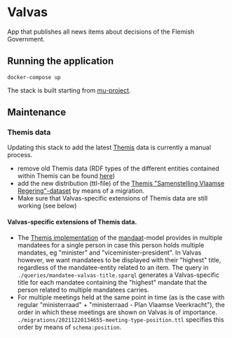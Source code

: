 # Valvas

App that publishes all news items about decisions of the Flemish Government.

## Running the application

```
docker-compose up
```

The stack is built starting from [mu-project](https://github.com/mu-semtech/mu-project).

## Maintenance

### Themis data

Updating this stack to add the latest [Themis](https://themis.vlaanderen.be) data is currently a manual process.
- remove old Themis data (RDF types of the different entities contained within Themis can be found [here](https://github.com/kanselarij-vlaanderen/app-themis/blob/c674a86e24bc6647e61c2d760a8cff38a8059ca0/scripts/get_minister_dataset.sparql))
- add the new distribution (ttl-file) of the [Themis "Samenstelling Vlaamse Regering"-dataset](https://themis.vlaanderen.be/id/dataset/96be5ff2-3571-475f-96ac-fdbf8d364a94) by means of a migration.
- Make sure that Valvas-specific extensions of Themis data are still working (see below)

#### Valvas-specific extensions of Themis data.
- The [Themis implementation](https://themis-test.vlaanderen.be/docs/catalogs) of the [mandaat](https://data.vlaanderen.be/ns/mandaat)-model provides in multiple mandatees for a single person in case this person holds multiple mandates, eg "minister" and "viceminister-president". In Valvas however, we want mandatees to be displayed with their "highest" title, regardless of the mandatee-entity related to an item. The query in `./queries/mandatee-valvas-title.sparql` generates a Valvas-specific title for each mandatee containing the "highest" mandate that the person related to multiple mandatees carries.
- For multiple meetings held at the same point in time (as is the case with regular "ministerraad" + "ministerraad - Plan Vlaamse Veerkracht"), the order in which these meetings are shown on Valvas is of importance. `./migrations/20211220134655-meeting-type-position.ttl` specifies this order by means of `schema:position`.